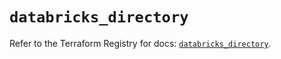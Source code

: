 # `databricks_directory`

Refer to the Terraform Registry for docs: [`databricks_directory`](https://registry.terraform.io/providers/databricks/databricks/1.83.0/docs/resources/directory).
